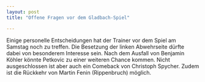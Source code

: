 ```yaml
---
layout: post
title: "Offene Fragen vor dem Gladbach-Spiel"

---
```


Einige personelle Entscheidungen hat der Trainer vor dem Spiel am Samstag noch zu treffen. Die Besetzung der linken Abwehrseite dürfte dabei von besonderem Interesse sein. Nach dem Ausfall von Benjamin Köhler könnte Petkovic zu einer weiteren Chance kommen. Nicht ausgeschlossen ist aber auch ein Comeback von Christoph Spycher. Zudem ist die Rückkehr von Martin Fenin (Rippenbruch) möglich. 


